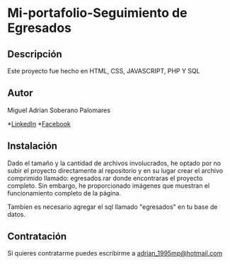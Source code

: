 # Mi-portafolio-Seguimiento de Egresados
## Descripción
Este proyecto fue hecho en HTML, CSS, JAVASCRIPT, PHP Y SQL

## Autor
Miguel Adrian Soberano Palomares

*[LinkedIn](http://www.linkedin.com/in/soberano-palomares-miguel-adrian-74a014291)
*[Facebook](https://www.facebook.com/migueladrian.soberanopalomares)

## Instalación

Dado el tamaño y la cantidad de archivos involucrados, he optado por no subir el proyecto directamente al repositorio y en su lugar crear el archivo comprimido llamado: egresados.rar donde encontraras el proyecto completo.
Sin embargo, he proporcionado imágenes que muestran el funcionamiento completo de la página.

Tambien es necesario agregar el sql llamado "egresados" en tu base de datos.

## Contratación

Si quieres contratarme puedes escribirme a adrian_1995mp@hotmail.com
